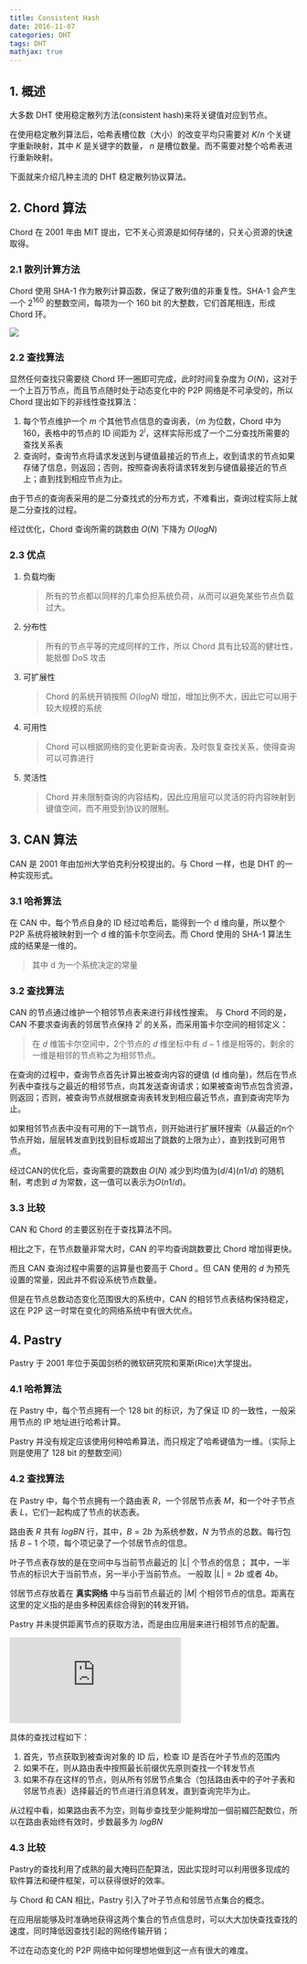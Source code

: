 ```yaml
---
title: Consistent Hash
date: 2016-11-07
categories: DHT
tags: DHT
mathjax: true
---
```



## 1. 概述

大多数 DHT 使用稳定散列方法(consistent hash)来将关键值对应到节点。

在使用稳定散列算法后，哈希表槽位数（大小）的改变平均只需要对 $K/n$ 个关键字重新映射，其中 $K$ 是关键字的数量， $n$ 是槽位数量。而不需要对整个哈希表进行重新映射。

下面就来介绍几种主流的 DHT 稳定散列协议算法。


<!-- more -->

## 2. Chord 算法

Chord 在 2001 年由 MIT 提出，它不关心资源是如何存储的，只关心资源的快速取得。

### 2.1 散列计算方法

Chord 使用 SHA-1 作为散列计算函数，保证了散列值的非重复性。SHA-1 会产生一个 $2^{160}$ 的整数空间，每项为一个 160 bit 的大整数，它们首尾相连，形成 Chord 环。

![](https://hi.csdn.net/attachment/201012/7/411087_12917375694L1p.jpg)

### 2.2 查找算法

显然任何查找只需要绕 Chord 环一圈即可完成，此时时间复杂度为 $O(N)$，这对于一个上百万节点，而且节点随时处于动态变化中的 P2P 网络是不可承受的，所以 Chord 提出如下的非线性查找算法：

1. 每个节点维护一个 $m$ 个其他节点信息的查询表，（$m$ 为位数，Chord 中为 160，表格中的节点的 ID 间距为 $2^i$，这样实际形成了一个二分查找所需要的查找关系表
2. 查询时，查询节点将请求发送到与键值最接近的节点上，收到请求的节点如果存储了信息，则返回；否则，按照查询表将请求转发到与键值最接近的节点上；直到找到相应节点为止。

由于节点的查询表采用的是二分查找式的分布方式，不难看出，查询过程实际上就是二分查找的过程。

经过优化，Chord 查询所需的跳数由 $O(N)$ 下降为 $O(logN)$



### 2.3 优点

1. 负载均衡
    > 所有的节点都以同样的几率负担系统负荷，从而可以避免某些节点负载过大。

2. 分布性
    > 所有的节点平等的完成同样的工作，所以 Chord 具有比较高的健壮性，能抵御 DoS 攻击

3. 可扩展性
    > Chord 的系统开销按照 $O(logN)$ 增加，增加比例不大，因此它可以用于较大规模的系统

4. 可用性
    > Chord 可以根据网络的变化更新查询表，及时恢复查找关系，使得查询可以可靠进行

5. 灵活性
    > Chord 并未限制查询的内容结构，因此应用层可以灵活的将内容映射到键值空间，而不用受到协议的限制。

## 3. CAN 算法

CAN 是 2001 年由加州大学伯克利分校提出的。与 Chord 一样，也是 DHT 的一种实现形式。

### 3.1 哈希算法

在 CAN 中，每个节点自身的 ID 经过哈希后，能得到一个 d 维向量，所以整个 P2P 系统将被映射到一个 d 维的笛卡尔空间去。而 Chord 使用的 SHA-1 算法生成的结果是一维的。

> 其中 d 为一个系统决定的常量

### 3.2 查找算法

CAN 的节点通过维护一个相邻节点表来进行非线性搜索。
与 Chord 不同的是，CAN 不要求查询表的邻居节点保持 $2^i$ 的关系，而采用笛卡尔空间的相邻定义：

> 在 $d$ 维笛卡尔空间中，2个节点的 $d$ 维坐标中有 $d-1$ 维是相等的，剩余的一维是相邻的节点称之为相邻节点。

在查询的过程中，查询节点首先计算出被查询内容的键值 (d 维向量)，然后在节点列表中查找与之最近的相邻节点，向其发送查询请求；如果被查询节点包含资源，则返回；否则，被查询节点就根据查询表转发到相应最近节点，直到查询完毕为止。

如果相邻节点表中没有可用的下一跳节点，则开始进行扩展环搜索（从最近的n个节点开始，层层转发直到找到目标或超出了跳数的上限为止），直到找到可用节点。

经过CAN的优化后，查询需要的跳数由 $O (N)$ 减少到均值为$(d/4)(n1/d)$ 的随机制，考虑到 $d$ 为常数，这一值可以表示为$O(n1/ d)$。




### 3.3 比较

CAN 和 Chord 的主要区别在于查找算法不同。

相比之下，在节点数量非常大时，CAN 的平均查询跳数要比 Chord 增加得更快。

而且 CAN 查询过程中需要的运算量也要高于 Chord 。但 CAN 使用的 $d$ 为预先设置的常量，因此并不假设系统节点数量。

但是在节点总数动态变化范围很大的系统中，CAN 的相邻节点表结构保持稳定，这在 P2P 这一时常在变化的网络系统中有很大优点。

## 4. Pastry

Pastry 于 2001 年位于英国剑桥的微软研究院和莱斯(Rice)大学提出。

### 4.1 哈希算法

在 Pastry 中，每个节点拥有一个 128 bit 的标识，为了保证 ID 的一致性，一般采用节点的 IP 地址进行哈希计算。

Pastry 并没有规定应该使用何种哈希算法，而只规定了哈希键值为一维。（实际上则是使用了 128 bit 的整数空间）

### 4.2 查找算法

在 Pastry 中，每个节点拥有一个路由表 $R$，一个邻居节点表 $M$，和一个叶子节点表 $L$，它们一起构成了节点的状态表。

路由表 $R$ 共有 $logBN$ 行，其中，$B = 2b$ 为系统参数，$N$ 为节点的总数。每行包括 $B - 1$ 个项，每个项记录了一个邻居节点的信息。

叶子节点表存放的是在空间中与当前节点最近的 $|L|$ 个节点的信息；
其中，一半节点的标识大于当前节点，另一半小于当前节点。
一般取 $|L| = 2b$ 或者 $4b$。

邻居节点存放着在 **真实网络** 中与当前节点最近的 $|M|$ 个相邻节点的信息。距离在这里的定义指的是由多种因素综合得到的转发开销。

Pastry 并未提供距离节点的获取方法，而是由应用层来进行相邻节点的配置。

![enter image description here](https://i2.read01.com/image.php?url=0DtV0ja4Qk)

具体的查找过程如下：

1. 首先，节点获取到被查询对象的 ID 后，检查 ID 是否在叶子节点的范围内
2. 如果不在，则从路由表中按照最长前缀优先原则查找一个转发节点
3. 如果不存在这样的节点，则从所有邻居节点集合（包括路由表中的子叶子表和邻居节点表）选择最近的节点进行消息转发，直到查询完毕为止。

从过程中看，如果路由表不为空，则每步查找至少能夠增加一個前綴匹配数位，所以在路由表始终有效时，步数最多为 $logBN$

### 4.3 比较

Pastry的查找利用了成熟的最大掩码匹配算法，因此实现时可以利用很多现成的软件算法和硬件框架，可以获得很好的效率。

与 Chord 和 CAN 相比，Pastry 引入了叶子节点和邻居节点集合的概念。

在应用层能够及时准确地获得这两个集合的节点信息时，可以大大加快查找查找的速度，同时降低因查找引起的网络传输开销；

不过在动态变化的 P2P 网络中如何理想地做到这一点有很大的难度。
